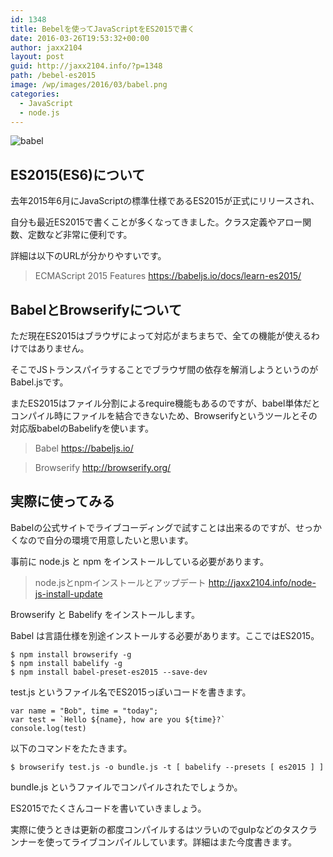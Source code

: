```yaml
---
id: 1348
title: Bebelを使ってJavaScriptをES2015で書く
date: 2016-03-26T19:53:32+00:00
author: jaxx2104
layout: post
guid: http://jaxx2104.info/?p=1348
path: /bebel-es2015
image: /wp/images/2016/03/babel.png
categories:
  - JavaScript
  - node.js
---
```

<img src="/images/2016/03/babel-800x363.png" alt="babel" class="img-rounded img-responsive aligncenter size-large wp-image-1349" srcset="/images/2016/03/babel-800x363.png 800w, /images/2016/03/babel-600x273.png 600w, /images/2016/03/babel-768x349.png 768w" sizes="(max-width: 800px) 100vw, 800px" />

## ES2015(ES6)について

去年2015年6月にJavaScriptの標準仕様であるES2015が正式にリリースされ、

自分も最近ES2015で書くことが多くなってきました。クラス定義やアロー関数、定数など非常に便利です。

詳細は以下のURLが分かりやすいです。

> ECMAScript 2015 Features
> <https://babeljs.io/docs/learn-es2015/>

<!--more-->

## BabelとBrowserifyについて

ただ現在ES2015はブラウザによって対応がまちまちで、全ての機能が使えるわけではありません。

そこでJSトランスパイラすることでブラウザ間の依存を解消しようというのがBabel.jsです。

またES2015はファイル分割によるrequire機能もあるのですが、babel単体だとコンパイル時にファイルを結合できないため、Browserifyというツールとその対応版babelのBabelifyを使います。

> Babel
> <https://babeljs.io/>

> Browserify
> <http://browserify.org/>

## 実際に使ってみる

Babelの公式サイトでライブコーディングで試すことは出来るのですが、せっかくなので自分の環境で用意したいと思います。

事前に node.js と npm をインストールしている必要があります。

> node.jsとnpmインストールとアップデート
> <http://jaxx2104.info/node-js-install-update>

Browserify と Babelify をインストールします。

Babel は言語仕様を別途インストールする必要があります。ここではES2015。

```
$ npm install browserify -g
$ npm install babelify -g
$ npm install babel-preset-es2015 --save-dev
```

test.js というファイル名でES2015っぽいコードを書きます。

```
var name = "Bob", time = "today";
var test = `Hello ${name}, how are you ${time}?`
console.log(test)
```

以下のコマンドをたたきます。

`$ browserify test.js -o bundle.js -t [ babelify --presets [ es2015 ] ]`

bundle.js というファイルでコンパイルされたでしょうか。

ES2015でたくさんコードを書いていきましょう。

実際に使うときは更新の都度コンパイルするはツラいのでgulpなどのタスクランナーを使ってライブコンパイルしています。詳細はまた今度書きます。
